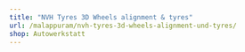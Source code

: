 ```yaml
---
title: "NVH Tyres 3D Wheels alignment & tyres"
url: /malappuram/nvh-tyres-3d-wheels-alignment-und-tyres/
shop: Autowerkstatt
---
```

